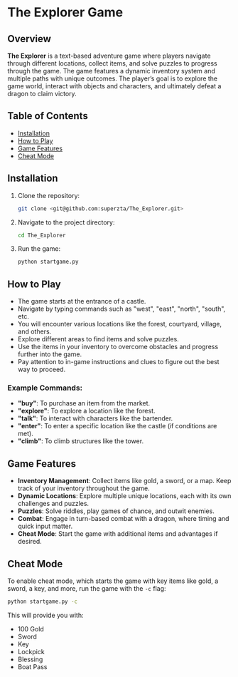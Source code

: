 
# The Explorer Game

## Overview
**The Explorer** is a text-based adventure game where players navigate through different locations, collect items, and solve puzzles to progress through the game. The game features a dynamic inventory system and multiple paths with unique outcomes. The player’s goal is to explore the game world, interact with objects and characters, and ultimately defeat a dragon to claim victory.

## Table of Contents
- [Installation](#installation)
- [How to Play](#how-to-play)
- [Game Features](#game-features)
- [Cheat Mode](#cheat-mode)

## Installation

1. Clone the repository:

   ```bash
   git clone <git@github.com:superzta/The_Explorer.git>
   ```

2. Navigate to the project directory:

   ```bash
   cd The_Explorer
   ```

3. Run the game:

   ```bash
   python startgame.py
   ```

## How to Play

- The game starts at the entrance of a castle.
- Navigate by typing commands such as "west", "east", "north", "south", etc.
- You will encounter various locations like the forest, courtyard, village, and others.
- Explore different areas to find items and solve puzzles.
- Use the items in your inventory to overcome obstacles and progress further into the game.
- Pay attention to in-game instructions and clues to figure out the best way to proceed.

### Example Commands:
- **"buy"**: To purchase an item from the market.
- **"explore"**: To explore a location like the forest.
- **"talk"**: To interact with characters like the bartender.
- **"enter"**: To enter a specific location like the castle (if conditions are met).
- **"climb"**: To climb structures like the tower.

## Game Features

- **Inventory Management**: Collect items like gold, a sword, or a map. Keep track of your inventory throughout the game.
- **Dynamic Locations**: Explore multiple unique locations, each with its own challenges and puzzles.
- **Puzzles**: Solve riddles, play games of chance, and outwit enemies.
- **Combat**: Engage in turn-based combat with a dragon, where timing and quick input matter.
- **Cheat Mode**: Start the game with additional items and advantages if desired.

## Cheat Mode

To enable cheat mode, which starts the game with key items like gold, a sword, a key, and more, run the game with the `-c` flag:

```bash
python startgame.py -c
```

This will provide you with:
- 100 Gold
- Sword
- Key
- Lockpick
- Blessing
- Boat Pass